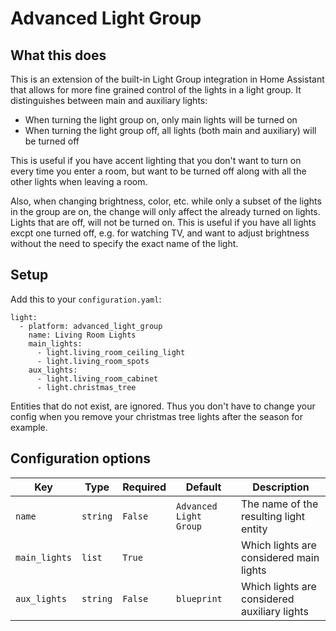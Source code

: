 # Advanced Light Group

## What this does
This is an extension of the built-in Light Group integration in Home Assistant that allows for more fine grained control of the lights in a light group.
It distinguishes between main and auxiliary lights:
- When turning the light group on, only main lights will be turned on
- When turning the light group off, all lights (both main and auxiliary) will be turned off

This is useful if you have accent lighting that you don't want to turn on every time you enter a room, but want to be turned off along with all the other lights when leaving a room.

Also, when changing brightness, color, etc. while only a subset of the lights in the group are on, the change will only affect the already turned on lights. Lights that are off, will not be turned on.
This is useful if you have all lights excpt one turned off, e.g. for watching TV, and want to adjust brightness without the need to specify the exact name of the light.

## Setup

Add this to your `configuration.yaml`:
```
light:
  - platform: advanced_light_group
    name: Living Room Lights
    main_lights:
      - light.living_room_ceiling_light
      - light.living_room_spots
    aux_lights:
      - light.living_room_cabinet
      - light.christmas_tree
```

Entities that do not exist, are ignored. Thus you don't have to change your config when you remove your christmas tree lights after the season for example.

## Configuration options

Key | Type | Required | Default | Description
-- | -- | -- | -- | --
`name` | `string` | `False` | `Advanced Light Group` | The name of the resulting light entity
`main_lights` | `list` | `True` |  | Which lights are considered main lights
`aux_lights` | `string` | `False` | `blueprint` | Which lights are considered auxiliary lights
